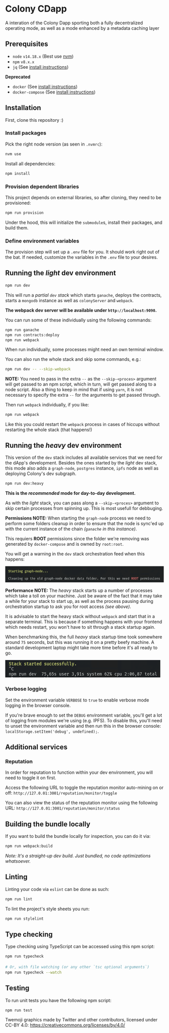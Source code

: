 # Colony CDapp

A interation of the Colony Dapp sporting both a fully decentralized operating mode, as well as a mode enhanced by a metadata caching layer

## Prerequisites
* `node` `v14.18.x` (Best use [nvm](https://github.com/nvm-sh/nvm))
* `npm` `v8.x.x`
* `jq` (See [install instructions](https://github.com/stedolan/jq/wiki/Installation))

**Deprecated**
* `docker` (See [install instructions](https://docs.docker.com/engine/install/))
* `docker-compose` (See [install instructions](https://docs.docker.com/compose/install/))

## Installation

First, clone this repository :)

### Install packages

Pick the right node version (as seen in `.nvmrc`):

```bash
nvm use
```

Install all dependencies:

```bash
npm install
```

### Provision dependent libraries

This project depends on external libraries, so after cloning, they need to be provisioned:
```bash
npm run provision
```

Under the hood, this will initialize the `submodule`s, install their packages, and build them.

### Define environment variables

The provision step will set up a `.env` file for you. It should work right out of the bat. If needed, customize the variables in the `.env` file to your desires.

## Running the _light_ dev environment

```bash
npm run dev
```

This will run a _partial `dev` stack_ which starts `ganache`, deploys the contracts, starts a `mongodb` instance as well as `colonyServer` and `webpack`.

**The webpack dev server will be available under `http://localhost:9090`.**

You can run some of these individually using the following commands:

```
npm run ganache
npm run contracts:deploy
npm run webpack
```

When run individually, some processes might need an own terminal window.

You can also run the whole stack and skip some commands, e.g.:

```bash
npm run dev -- --skip-webpack
```

**NOTE:** You need to pass in the extra `--` as the `--skip-<proces>` argument will get passed to an npm script, which in turn, will get passed along to a node script. Also a thing to keep in mind that if using `yarn`, it is not necessary to specify the extra `--` for the arguments to get passed through.

Then run `webpack` individually, if you like:

```bash
npm run webpack
```

Like this you could restart the `webpack` process in cases of hiccups without restarting the whole stack (that happens!)

## Running the _heavy_ dev environment

This version of the `dev` stack includes all available services that we need for the dApp's development. Besides the ones started by the _light_ dev stack, this mode also adds a `graph-node`, `postgres` instance, `ipfs` node as well as deploying Colony's dev subgraph.

```bash
npm run dev:heavy
```

**This is the _recommended_ mode for day-to-day development.**

As with the _light_ stack, you can pass along a `--skip-<proces>` argument to skip certain processes from spinning up. This is most usefull for debbuging.

**Permissions NOTE:** When starting the `graph-node` process we need to perform some folders cleanup in order to ensure that the node is sync'ed up with the current instance of the chain _(`ganache` in this instance)_.

This requiers **ROOT** permissions since the folder we're removing was generated by `docker-compose` and is owned by `root:root`.

You will get a warning in the `dev` stack orchestration feed when this happens:

![Mock Oracle Server Started](.assets/dev-stack-heavy-root-permissions.png)

**Performance NOTE:** The _heavy_ stack starts up a number of processes which take a toll on your machine. Just be aware of the fact that it may take a while for your stack to start up, as well as the process pausing during orchestration startup to ask you for root access _(see above)_.

It is advisable to start the heavy stack without `webpack` and start that in a separate terminal. This is because if something happens with your frontend which needs restart, you won't have to sit through a stack startup again.

When benchmarking this, the full _heavy_ stack startup time took somewhere around `75` seconds, but this was running it on a pretty beefy machine. A standard development laptop might take more time before it's all ready to go.

![Mock Oracle Server Started](.assets/dev-stack-heavy-startup-time.png)

### Verbose logging

Set the environment variable `VERBOSE` to `true` to enable verbose mode logging in the browser console.

If you're brave enough to set the `DEBUG` environment variable, you'll get a lot of logging from modules we're using (e.g. IPFS). To disable this, you'll need to unset the environment variable and then run this in the browser console: `localStorage.setItem('debug', undefined);`.


## Additional services

### Reputation

In order for reputation to function within your dev environment, you will need to toggle it on first.

Access the following URL to toggle the reputation monitor auto-mining on or off: `http://127.0.01:3001/reputation/monitor/toggle`

You can also view the status of the reputation monitor using the following URL: `http://127.0.01:3001/reputation/monitor/status`


## Building the bundle locally

If you want to build the bundle locally for inspection, you can do it via:
```bash
npm run webpack:build
````

_Note: It's a straight-up dev build. Just bundled, no code optimizations whatsoever._

## Linting

Linting your code via `eslint` can be done as such:
```bash
npm run lint
```

To lint the project's style sheets you run:
```bash
npm run stylelint
```

## Type checking

Type checking using TypeScript can be accessed using this npm script:
```bash
npm run typecheck

# Or, with file watching (or any other `tsc optional arguments`)
npm run typecheck --watch
```

## Testing

To run unit tests you have the following npm script:

```bash
npm run test
```

Twemoji graphics made by Twitter and other contributors, licensed under CC-BY 4.0: https://creativecommons.org/licenses/by/4.0/
